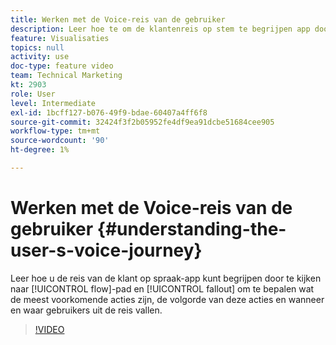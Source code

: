 ```yaml
---
title: Werken met de Voice-reis van de gebruiker
description: Leer hoe te om de klantenreis op stem te begrijpen app door stroomweg te bekijken en uit te vallen om te identificeren wat de gemeenschappelijkste acties zijn, de opeenvolging van die acties en wanneer en waar de gebruikers uit de reis vallen.
feature: Visualisaties
topics: null
activity: use
doc-type: feature video
team: Technical Marketing
kt: 2903
role: User
level: Intermediate
exl-id: 1bcff127-b076-49f9-bdae-60407a4ff6f8
source-git-commit: 32424f3f2b05952fe4df9ea91dcbe51684cee905
workflow-type: tm+mt
source-wordcount: '90'
ht-degree: 1%

---
```


# Werken met de Voice-reis van de gebruiker {#understanding-the-user-s-voice-journey}

Leer hoe u de reis van de klant op spraak-app kunt begrijpen door te kijken naar [!UICONTROL flow]-pad en [!UICONTROL fallout] om te bepalen wat de meest voorkomende acties zijn, de volgorde van deze acties en wanneer en waar gebruikers uit de reis vallen.

>[!VIDEO](https://video.tv.adobe.com/v/27226/?quality=12)

